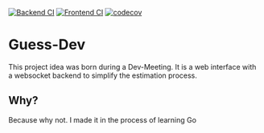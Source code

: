 [![Backend CI](https://github.com/Hydoc/guess-dev/actions/workflows/go.yml/badge.svg)](https://github.com/Hydoc/guess-dev/actions/workflows/go.yml)
[![Frontend CI](https://github.com/Hydoc/guess-dev/actions/workflows/node.js.yml/badge.svg)](https://github.com/Hydoc/guess-dev/actions/workflows/node.js.yml)
[![codecov](https://codecov.io/gh/Hydoc/guess-dev/graph/badge.svg?token=W6K85E6PQQ)](https://codecov.io/gh/Hydoc/guess-dev)

# Guess-Dev
This project idea was born during a Dev-Meeting. It is a web interface with a websocket backend to simplify the estimation process.

## Why?
Because why not. I made it in the process of learning Go

